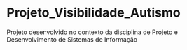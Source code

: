 # Projeto_Visibilidade_Autismo
Projeto desenvolvido no contexto da disciplina de Projeto e Desenvolvimento de Sistemas de Informação
